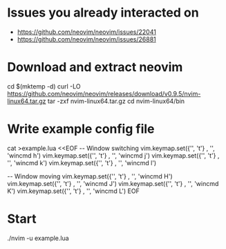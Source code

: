 # Issues you already interacted on
- https://github.com/neovim/neovim/issues/22041
- https://github.com/neovim/neovim/issues/26881

# Download and extract neovim
cd $(mktemp -d)
curl -LO https://github.com/neovim/neovim/releases/download/v0.9.5/nvim-linux64.tar.gz
tar -zxf nvim-linux64.tar.gz
cd nvim-linux64/bin

# Write example config file
cat >example.lua <<EOF
-- Window switching
vim.keymap.set({'', 't'} , '<M-h>', '<cmd>wincmd h<CR>')
vim.keymap.set({'', 't'} , '<M-j>', '<cmd>wincmd j<CR>')
vim.keymap.set({'', 't'} , '<M-k>', '<cmd>wincmd k<CR>')
vim.keymap.set({'', 't'} , '<M-l>', '<cmd>wincmd l<CR>')

-- Window moving
vim.keymap.set({'', 't'} , '<M-H>', '<cmd>wincmd H<CR>')
vim.keymap.set({'', 't'} , '<M-J>', '<cmd>wincmd J<CR>')
vim.keymap.set({'', 't'} , '<M-K>', '<cmd>wincmd K<CR>')
vim.keymap.set({'', 't'} , '<M-L>', '<cmd>wincmd L<CR>')
EOF

# Start
./nvim -u example.lua

